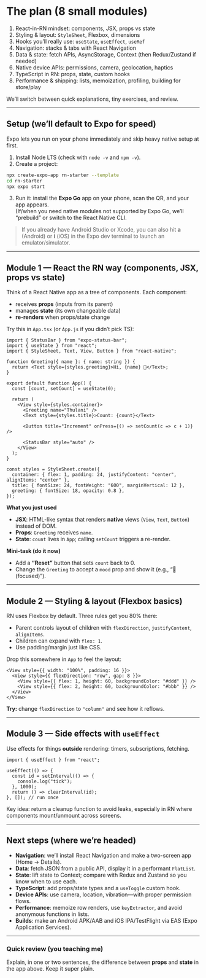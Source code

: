 # The plan (8 small modules)

1. React-in-RN mindset: components, JSX, props vs state
2. Styling & layout: `StyleSheet`, Flexbox, dimensions
3. Hooks you’ll really use: `useState`, `useEffect`, `useRef`
4. Navigation: stacks & tabs with React Navigation
5. Data & state: fetch APIs, AsyncStorage, Context (then Redux/Zustand if needed)
6. Native device APIs: permissions, camera, geolocation, haptics
7. TypeScript in RN: props, state, custom hooks
8. Performance & shipping: lists, memoization, profiling, building for store/play

We’ll switch between quick explanations, tiny exercises, and review.

---

## Setup (we’ll default to Expo for speed)

Expo lets you run on your phone immediately and skip heavy native setup at first.

1. Install Node LTS (check with `node -v` and `npm -v`).
2. Create a project:

```bash
npx create-expo-app rn-starter --template
cd rn-starter
npx expo start
```

3. Run it: install the **Expo Go** app on your phone, scan the QR, and your app appears.  
    (If/when you need native modules not supported by Expo Go, we’ll “prebuild” or switch to the React Native CLI.

> If you already have Android Studio or Xcode, you can also hit **a** (Android) or **i** (iOS) in the Expo dev terminal to launch an emulator/simulator.

---

## Module 1 — React the RN way (components, JSX, props vs state)

Think of a React Native app as a tree of components. Each component:
- receives **props** (inputs from its parent)
- manages **state** (its own changeable data)
- **re-renders** when props/state change

Try this in `App.tsx` (or `App.js` if you didn’t pick TS):

```tsx
import { StatusBar } from "expo-status-bar";
import { useState } from "react";
import { StyleSheet, Text, View, Button } from "react-native";

function Greeting({ name }: { name: string }) {
  return <Text style={styles.greeting}>Hi, {name} 👋</Text>;
}

export default function App() {
  const [count, setCount] = useState(0);

  return (
    <View style={styles.container}>
      <Greeting name="Thulani" />
      <Text style={styles.title}>Count: {count}</Text>

      <Button title="Increment" onPress={() => setCount(c => c + 1)} />

      <StatusBar style="auto" />
    </View>
  );
}

const styles = StyleSheet.create({
  container: { flex: 1, padding: 24, justifyContent: "center", alignItems: "center" },
  title: { fontSize: 24, fontWeight: "600", marginVertical: 12 },
  greeting: { fontSize: 18, opacity: 0.8 },
});
```

**What you just used**
- **JSX**: HTML-like syntax that renders **native** views (`View`, `Text`, `Button`) instead of DOM.
- **Props**: `Greeting` receives `name`.
- **State**: `count` lives in `App`; calling `setCount` triggers a re-render.

**Mini-task (do it now)**
- Add a **“Reset”** button that sets `count` back to 0.
- Change the `Greeting` to accept a `mood` prop and show it (e.g., “👋 (focused)”).

---

## Module 2 — Styling & layout (Flexbox basics)
RN uses Flexbox by default. Three rules get you 80% there:

- Parent controls layout of children with `flexDirection`, `justifyContent`, `alignItems`.
- Children can expand with `flex: 1`.
- Use padding/margin just like CSS.

Drop this somewhere in `App` to feel the layout:

```tsx
<View style={{ width: "100%", padding: 16 }}>
  <View style={{ flexDirection: "row", gap: 8 }}>
    <View style={{ flex: 1, height: 60, backgroundColor: "#ddd" }} />
    <View style={{ flex: 2, height: 60, backgroundColor: "#bbb" }} />
  </View>
</View>
```

**Try:** change `flexDirection` to `"column"` and see how it reflows.

---

## Module 3 — Side effects with `useEffect`

Use effects for things **outside** rendering: timers, subscriptions, fetching.

```tsx
import { useEffect } from "react";

useEffect(() => {
  const id = setInterval(() => {
    console.log("tick");
  }, 1000);
  return () => clearInterval(id);
}, []); // run once
```

Key idea: return a cleanup function to avoid leaks, especially in RN where components mount/unmount across screens.

---

## Next steps (where we’re headed)

- **Navigation**: we’ll install React Navigation and make a two-screen app (Home → Details).
- **Data**: fetch JSON from a public API, display it in a performant `FlatList`.
- **State**: lift state to Context; compare with Redux and Zustand so you know when to use each.
- **TypeScript**: add props/state types and a `useToggle` custom hook.
- **Device APIs**: use camera, location, vibration—with proper permission flows.
- **Performance**: memoize row renders, use `keyExtractor`, and avoid anonymous functions in lists.
- **Builds**: make an Android APK/AAB and iOS IPA/TestFlight via EAS (Expo Application Services).

---

### Quick review (you teaching me)

Explain, in one or two sentences, the difference between **props** and **state** in the app above. Keep it super plain.
